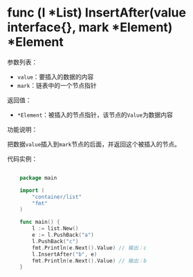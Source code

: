 # func (l *List) InsertAfter(value interface{}, mark *Element) *Element

参数列表：

- `value`：要插入的数据的内容
- `mark`：链表中的一个节点指针

返回值：

- `*Element`：被插入的节点指针，该节点的`Value`为数据内容

功能说明：

把数据`value`插入到`mark`节点的后面，并返回这个被插入的节点。

代码实例：

```go

	package main

	import (
		"container/list"
		"fmt"
	)

	func main() {
		l := list.New()
		e := l.PushBack("a")
		l.PushBack("c")
		fmt.Println(e.Next().Value) // 输出：c
		l.InsertAfter("b", e)
		fmt.Println(e.Next().Value) // 输出：b
	}

```